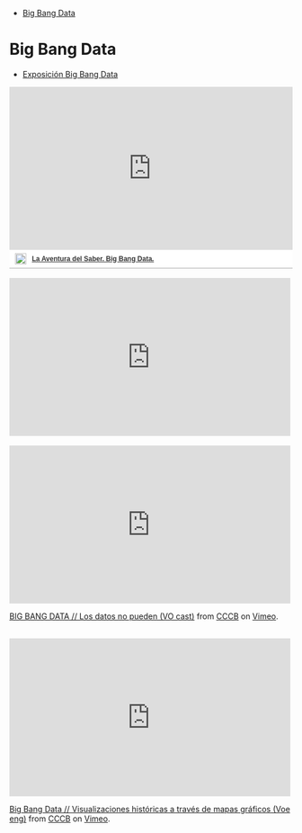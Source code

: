 <!-- MarkdownTOC -->

- [Big Bang Data](#big-bang-data)

<!-- /MarkdownTOC -->

# Big Bang Data
- [Exposición Big Bang Data](https://espacio.fundaciontelefonica.com/evento/big-bang-data/)

<div class="container">
<div  style="width:100%;padding-top:64%;position:relative;border-bottom:1px solid #aaa;display:inline-block;background:#eee;background:rgba(255,255,255,0.9);"  >    <iframe frameborder="0" src="http://www.rtve.es/drmn/embed/video/2822809"            name="La Aventura del Saber. Big Bang Data. " scrolling="no" style="width:100%;height:90%;position:absolute;left:0;top:0;overflow:hidden;"  class="video"></iframe>    <div style="position:absolute;bottom:0;left:0;font-family:arial,helvetica,sans-serif;font-size:12px;line-height:1.833;display:inline-block;padding:5px 0 5px 10px;">        <span style="float:left;margin-right:10px;"><img                style="height:20px;width:auto;background: transparent;padding:0;margin:0;"                src="http://img.irtve.es/css/rtve.commons/rtve.header.footer/i/logoRTVEes.png"></span> <a            style="color:#333;font-weight:bold;" title="La Aventura del Saber. Big Bang Data. "            href="http://www.rtve.es/alacarta/videos/la-aventura-del-saber/aventura-del-saber-big-bang-data/2822809/"><strong>La Aventura del Saber. Big Bang Data. </strong></a></div></div>
</div>
<br/>

<div class="container">
<iframe src="https://player.vimeo.com/video/59207751" width="500" height="281" frameborder="0" webkitallowfullscreen mozallowfullscreen allowfullscreen class="video"></iframe>
</div>
<br/>

<div class="container">
<iframe src="https://player.vimeo.com/video/95970372" width="500" height="281" frameborder="0" webkitallowfullscreen mozallowfullscreen allowfullscreen class="video"></iframe>
<p><a href="https://vimeo.com/95970372">BIG BANG DATA // Los datos no pueden (VO cast)</a> from <a href="https://vimeo.com/cccb">CCCB</a> on <a href="https://vimeo.com">Vimeo</a>.</p>
</div>
<br/>

<div class="container">
<iframe src="https://player.vimeo.com/video/96084551" width="500" height="281" frameborder="0" webkitallowfullscreen mozallowfullscreen allowfullscreen class="video"></iframe>
<p><a href="https://vimeo.com/96084551">Big Bang Data // Visualizaciones hist&oacute;ricas a trav&eacute;s de mapas gr&aacute;ficos  (Voe eng)</a> from <a href="https://vimeo.com/cccb">CCCB</a> on <a href="https://vimeo.com">Vimeo</a>.</p>
</div>
<br/>
